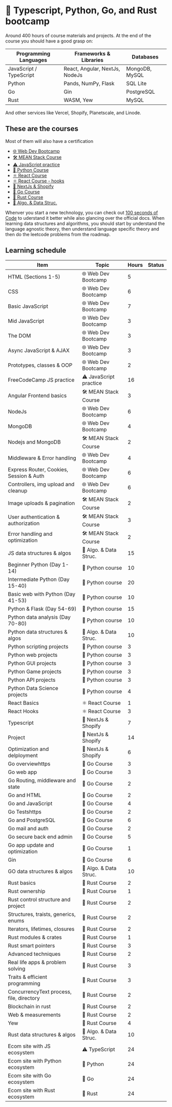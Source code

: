 # 🚀 Typescript, Python, Go, and Rust bootcamp

Around 400 hours of course materials and projects. At the end of the course you should have a good grasp on:

| Programming Languages   | Frameworks & Libraries         | Databases      |
| ----------------------- | ------------------------------ | -------------- |
| JavaScript / TypeScript | React, Angular, NextJs, NodeJs | MongoDB, MySQL |
| Python                  | Pands, NumPy, Flask            | SQL Lite       |
| Go                      | Gin                            | PostgreSQL     |
| Rust                    | WASM, Yew                      | MySQL          |

And other services like Vercel, Shopify, Planetscale, and Linode.

## These are the courses

Most of them will also have a certification

- [🌐 Web Dev Bootcamp](https://www.udemy.com/course/the-web-developer-bootcamp/)
- [🛠️ MEAN Stack Course](https://www.udemy.com/course/angular-2-and-nodejs-the-practical-guide/)
- [⚠️ JavaScript practice](https://www.freecodecamp.org/learn/javascript-algorithms-and-data-structures/#intermediate-algorithm-scripting)
- [🐍 Python Course](https://www.udemy.com/course/100-days-of-code/)
- [⚛️ React Course](https://www.youtube.com/watch?v=Rh3tobg7hEo)
- [⚛️ React Course - hooks](https://www.youtube.com/watch?v=O6P86uwfdR0&list=PLZlA0Gpn_vH8EtggFGERCwMY5u5hOjf-h)
- [🛒 NextJs & Shopify](https://www.udemy.com/course/next-js-typescript-with-shopify-integration-full-guide/learn/lecture/27406694#content)
- [🦦 Go Course](https://www.udemy.com/course/building-modern-web-applications-with-go/)
- [🦀 Rust Course](https://www.udemy.com/course/rust-programming-master-class-from-beginner-to-expert/)
- [📐 Algo. & Data Struc.](https://neetcode.io/roadmap)

Whenver you start a new technology, you can check out [100 seconds of Code](https://www.youtube.com/watch?v=DC471a9qrU4&list=PL0vfts4VzfNiI1BsIK5u7LpPaIDKMJIDN) to uderstand it better while also glancing over the official docs. When learning data structures and algorithms, you should start by understand the language agnostic theory, then understand language specific theory and then do the leetcode problems from the roadmap.

## Learning schedule

| Item                                     | Topic                  | Hours | Status |
| ---------------------------------------- | ---------------------- | ----- | ------ |
| HTML (Sections 1-5)                      | 🌐 Web Dev Bootcamp    | 5     |        |
| CSS                                      | 🌐 Web Dev Bootcamp    | 6     |        |
| Basic JavaScript                         | 🌐 Web Dev Bootcamp    | 7     |        |
| Mid JavaScript                           | 🌐 Web Dev Bootcamp    | 3     |        |
| The DOM                                  | 🌐 Web Dev Bootcamp    | 3     |        |
| Async JavaScript & AJAX                  | 🌐 Web Dev Bootcamp    | 3     |        |
| Prototypes, classes & OOP                | 🌐 Web Dev Bootcamp    | 2     |        |
| FreeCodeCamp JS practice                 | ⚠️ JavaScript practice | 16    |        |
| Angular Frontend basics                  | 🛠️ MEAN Stack Course   | 3     |        |
| NodeJs                                   | 🌐 Web Dev Bootcamp    | 6     |        |
| MongoDB                                  | 🌐 Web Dev Bootcamp    | 4     |        |
| Nodejs and MongoDB                       | 🛠️ MEAN Stack Course   | 2     |        |
| Middleware & Error handling              | 🌐 Web Dev Bootcamp    | 4     |        |
| Express Router, Cookies, Session & Auth  | 🌐 Web Dev Bootcamp    | 6     |        |
| Controllers, img upload and cleanup      | 🌐 Web Dev Bootcamp    | 6     |        |
| Image uploads & pagination               | 🛠️ MEAN Stack Course   | 2     |        |
| User authentication & authorization      | 🛠️ MEAN Stack Course   | 3     |        |
| Error handling and optimization          | 🛠️ MEAN Stack Course   | 2     |        |
| JS data structures & algos               | 📐 Algo. & Data Struc. | 15    |        |
| Beginner Python (Day 1-14)               | 🐍 Python course       | 10    |        |
| Intermediate Python (Day 15-40)          | 🐍 Python course       | 20    |        |
| Basic web with Python (Day 41-53)        | 🐍 Python course       | 10    |        |
| Python & Flask (Day 54-69)               | 🐍 Python course       | 15    |        |
| Python data analysis (Day 70-80)         | 🐍 Python course       | 10    |        |
| Python data structures & algos           | 📐 Algo. & Data Struc. | 10    |        |
| Python scripting projects                | 🐍 Python course       | 3     |        |
| Python web projects                      | 🐍 Python course       | 3     |        |
| Python GUI projects                      | 🐍 Python course       | 3     |        |
| Python Game projects                     | 🐍 Python course       | 3     |        |
| Python API projects                      | 🐍 Python course       | 3     |        |
| Python Data Science projects             | 🐍 Python course       | 4     |        |
| React Basics                             | ⚛️ React Course        | 1     |        |
| React Hooks                              | ⚛️ React Course        | 3     |        |
| Typescript                               | 🛒 NextJs & Shopify    | 7     |        |
| Project                                  | 🛒 NextJs & Shopify    | 14    |        |
| Optimization and delployment             | 🛒 NextJs & Shopify    | 6     |        |
| Go overviewhttps                         | 🦦 Go Course           | 3     |        |
| Go web app                               | 🦦 Go Course           | 3     |        |
| Go Routing, middleware and state         | 🦦 Go Course           | 2     |        |
| Go and HTML                              | 🦦 Go Course           | 2     |        |
| Go and JavaScript                        | 🦦 Go Course           | 4     |        |
| Go Testshttps                            | 🦦 Go Course           | 2     |        |
| Go and PostgreSQL                        | 🦦 Go Course           | 6     |        |
| Go mail and auth                         | 🦦 Go Course           | 2     |        |
| Go secure back end admin                 | 🦦 Go Course           | 5     |        |
| Go app update and optimization           | 🦦 Go Course           | 1     |        |
| Gin                                      | 🦦 Go Course           | 6     |        |
| GO data structures & algos               | 📐 Algo. & Data Struc. | 10    |        |
| Rust basics                              | 🦀 Rust Course         | 2     |        |
| Rust ownership                           | 🦀 Rust Course         | 1     |        |
| Rust control structure and project       | 🦀 Rust Course         | 2     |        |
| Structures, traists, generics, enums     | 🦀 Rust Course         | 2     |        |
| Iterators, lifetimes, closures           | 🦀 Rust Course         | 2     |        |
| Rust modules & crates                    | 🦀 Rust Course         | 1     |        |
| Rust smart pointers                      | 🦀 Rust Course         | 3     |        |
| Advanced techniques                      | 🦀 Rust Course         | 2     |        |
| Real life apps & problem solving         | 🦀 Rust Course         | 3     |        |
| Traits & efficient programming           | 🦀 Rust Course         | 3     |        |
| ConcurrencyText process, file, directory | 🦀 Rust Course         | 2     |        |
| Blockchain in rust                       | 🦀 Rust Course         | 2     |        |
| Web & measurements                       | 🦀 Rust Course         | 2     |        |
| Yew                                      | 🦀 Rust Course         | 4     |        |
| Rust data structures & algos             | 📐 Algo. & Data Struc. | 10    |        |
| Ecom site with JS ecosystem              | ⚠️ TypeScript          | 24    |        |
| Ecom site with Python ecosystem          | 🐍 Python              | 24    |        |
| Ecom site with Go ecosystem              | 🦦 Go                  | 24    |        |
| Ecom site with Rust ecosystem            | 🦀 Rust                | 24    |        |
